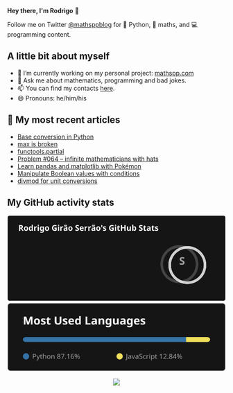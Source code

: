 **Hey there, I'm Rodrigo** 👋

Follow me on Twitter [@mathsppblog][twitter] for 🐍 Python, 🧠 maths, and 💻 programming content.


## A little bit about myself

- 🔭 I’m currently working on my personal project: [mathspp.com](https://mathspp.com)
- 💬 Ask me about mathematics, programming and bad jokes.
- 📫 You can find my contacts [here](https://mathspp.com/about#contacts).
- 😄 Pronouns: he/him/his


## 📖 My most recent articles

<!-- BLOG-POST-LIST:START -->
- [Base conversion in Python](https://mathspp.com/blog/base-conversion-in-python)
- [max is broken](https://mathspp.com/blog/max-is-broken)
- [functools.partial](https://mathspp.com/blog/functools-partial)
- [Problem #064 – infinite mathematicians with hats](https://mathspp.com/blog/problems/infinite-mathematicians-with-hats)
- [Learn pandas and matplotlib with Pokémon](https://mathspp.com/blog/learn-pandas-and-matplotlib-with-pokemon)
- [Manipulate Boolean values with conditions](https://mathspp.com/blog/manipulate-boolean-values-with-conditions)
- [divmod for unit conversions](https://mathspp.com/blog/divmod-for-unit-conversions)
<!-- BLOG-POST-LIST:END -->


##  My GitHub activity stats

<!-- Thanks to ofek! -->

<img src="general_stats.svg" alt="GitHub Statistics" loading="lazy">

<img src="language_stats.svg" alt="Top Languages" loading="lazy">

<p align='center'><img src='https://visitor-badge.laobi.icu/badge?page_id=RodrigoGiraoSerrao'></p>

[twitter]: https://twitter.com/mathsppblog
